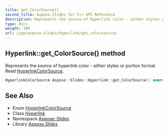 ```yaml
---
title: get_ColorSource()
second_title: Aspose.Slides for C++ API Reference
description: Represents the source of hyperlink color - either styles or portion format. Read HyperlinkColorSource.
type: docs
weight: 300
url: /cpp/aspose.slides/hyperlink/get_colorsource/
---
```

## Hyperlink::get_ColorSource() method


Represents the source of hyperlink color - either styles or portion format. Read [HyperlinkColorSource](../../hyperlinkcolorsource/).

```cpp
HyperlinkColorSource Aspose::Slides::Hyperlink::get_ColorSource() override
```

## See Also

* Enum [HyperlinkColorSource](../hyperlinkcolorsource/)
* Class [Hyperlink](./)
* Namespace [Aspose::Slides](../)
* Library [Aspose.Slides](../../)